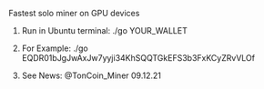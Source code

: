 Fastest solo miner on GPU devices

1) Run in Ubuntu terminal:
./go YOUR_WALLET

2) For Example:
./go EQDR01bJgJwAxJw7yyji34KhSQQTGkEFS3b3FxKCyZRvVLOf

3) See News: @TonCoin_Miner
09.12.21
